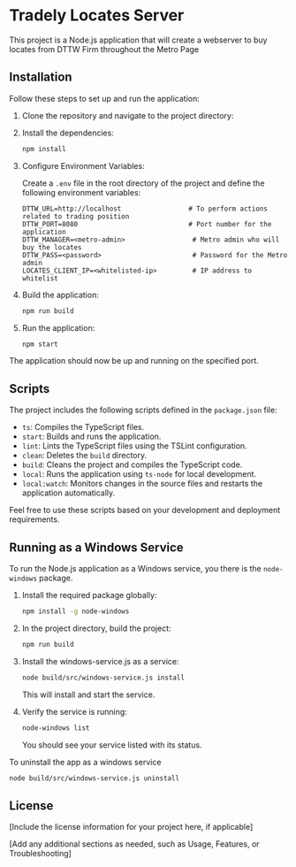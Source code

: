 # Tradely Locates Server

This project is a Node.js application that will create a webserver to buy locates from DTTW Firm throughout the Metro Page

## Installation

Follow these steps to set up and run the application:

1. Clone the repository and navigate to the project directory:

2. Install the dependencies:

   ```bash
   npm install
   ```

3. Configure Environment Variables:
   
   Create a `.env` file in the root directory of the project and define the following environment variables:
   
   ```plaintext
   DTTW_URL=http://localhost                 # To perform actions related to trading position
   DTTW_PORT=8080                            # Port number for the application
   DTTW_MANAGER=<metro-admin>                 # Metro admin who will buy the locates
   DTTW_PASS=<password>                       # Password for the Metro admin
   LOCATES_CLIENT_IP=<whitelisted-ip>         # IP address to whitelist
   ```

4. Build the application:

   ```bash
   npm run build
   ```

5. Run the application:

   ```bash
   npm start
   ```

The application should now be up and running on the specified port.
## Scripts

The project includes the following scripts defined in the `package.json` file:

- `ts`: Compiles the TypeScript files.
- `start`: Builds and runs the application.
- `lint`: Lints the TypeScript files using the TSLint configuration.
- `clean`: Deletes the `build` directory.
- `build`: Cleans the project and compiles the TypeScript code.
- `local`: Runs the application using `ts-node` for local development.
- `local:watch`: Monitors changes in the source files and restarts the application automatically.

Feel free to use these scripts based on your development and deployment requirements.

## Running as a Windows Service

To run the Node.js application as a Windows service, you there is the `node-windows` package.

1. Install the required package globally:

   ```bash
   npm install -g node-windows
   ```

2. In the project directory, build the project:

   ```bash
   npm run build
   ```

4. Install the windows-service.js as a service:

   ```bash
   node build/src/windows-service.js install
   ```

   This will install and start the service.

5. Verify the service is running:

   ```bash
   node-windows list
   ```

   You should see your service listed with its status.

To uninstall the app as a windows service

   ```bash
   node build/src/windows-service.js uninstall
   ```

## License

[Include the license information for your project here, if applicable]

[Add any additional sections as needed, such as Usage, Features, or Troubleshooting]
